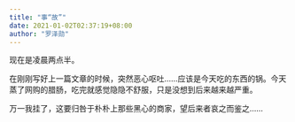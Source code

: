 ```yaml
---
title: "事“故”"
date: 2021-01-02T02:37:19+08:00
author: "罗泽勋"
---
```


现在是凌晨两点半。  

在刚刚写好上一篇文章的时候，突然恶心呕吐……应该是今天吃的东西的锅。今天蒸了网购的腊肠，吃完就感觉隐隐不舒服，只是没想到后来越来越严重。  

万一我挂了，这要归咎于朴朴上那些黑心的商家，望后来者哀之而鉴之……  
